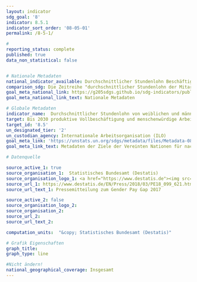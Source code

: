 ```yaml
---
layout: indicator
sdg_goal: '8'
indicator: 8.5.1
indicator_sort_order: '08-05-01'
permalink: /8-5-1/

#
reporting_status: complete
published: true
data_non_statistical: false


# Nationale Metadaten
national_indicator_available: Durchschnittlicher Stundenlohn Beschäftigter <br> Verdienstabstand
comparison_sdg: Die Zeitreihe "durchschnittlicher Stundenlohn der Mitarbeiter" entspricht der internationalen Metadatenbeschreibung. Das geschlechtsspezifische Lohngefälle wird auch in den Metadaten erwähnt.
goal_meta_national_link: https://g205sdgs.github.io/sdg-indicators/public/MetaDe/8.5.1.pdf
goal_meta_national_link_text: Nationale Metadaten

# Globale Metadaten
indicator_name:  Durchschnittlicher Stundenlohn von weiblichen und männlichen Beschäftigten, nach Beruf, Alter und Menschen mit Behinderungen
target: Bis 2030 produktive Vollbeschäftigung und menschenwürdige Arbeit für alle Frauen und Männer, einschließlich junger Menschen und Menschen mit Behinderungen, sowie gleiches Entgelt für gleichwertige Arbeit erreichen
target_id: '8.5'
un_designated_tier: '2'
un_custodian_agency: Internationale Arbeitsorganisation (ILO)
goal_meta_link: 'https://unstats.un.org/sdgs/metadata/files/Metadata-08-05-01.pdf'
goal_meta_link_text: Metadaten der Ziele der Vereinten Nationen für nachhaltige Entwicklung

# Datenquelle

source_active_1: true
source_organisation_1:  Statistisches Bundesamt (Destatis)
source_organisation_logo_1: <a href="https://www.destatis.de"><img src="https://g205sdgs.github.io/sdg-indicators/public/logos/destatis.png" alt="Logo Destatis" /></a>
source_url_1: https://www.destatis.de/EN/Press/2018/03/PE18_099_621.html
source_url_text_1: Pressemitteilung zum Gender Pay Gap 2017

source_active_2: false
source_organisation_logo_2:
source_organisation_2:
source_url_2:
source_url_text_2:

computation_units:  "&copy; Statistisches Bundesamt (Destatis)"

# Grafik Eigenschaften
graph_title:
graph_type: line

#Nicht ändern!
national_geographical_coverage: Insgesamt
---
```

